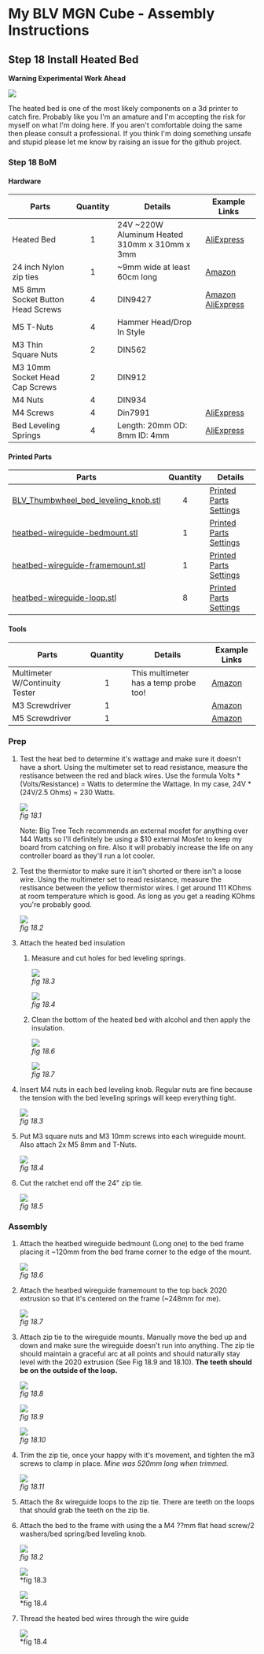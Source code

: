 # My BLV MGN Cube - Assembly Instructions

## Step 18 Install Heated Bed

**Warning Experimental Work Ahead**

![](img/all-hardHat.png)

The heated bed is one of the most likely components on a 3d printer to catch fire. Probably like you I'm an amature and I'm accepting the risk for myself on what I'm doing here. If you aren't comfortable doing the same then please consult a professional. If you think I'm doing something unsafe and stupid please let me know by raising an issue for the github project.

### Step 18 BoM

#### Hardware
| Parts     | Quantity | Details | Example Links |
|-----------|:--------:|---------|---------------|
| Heated Bed | 1 | 24V ~220W Aluminum Heated 310mm x 310mm x 3mm | [AliExpress](https://s.click.aliexpress.com/e/_Aq7W5i) |
| 24 inch Nylon zip ties | 1 | ~9mm wide at least 60cm long | [Amazon](https://www.lowes.com/pd/Utilitech-15-Pack-24-in-Cable-Ties/50005756) |
| M5 8mm Socket Button Head Screws | 4 | DIN9427 | [Amazon](https://amzn.to/3txrazT) [AliExpress](https://s.click.AliExpress.com/e/_ASWaER) |
| M5 T-Nuts | 4 | Hammer Head/Drop In Style | |
| M3 Thin Square Nuts | 2 | DIN562 | |
| M3 10mm Socket Head Cap Screws | 2 | DIN912 | |
| M4 Nuts | 4 | DIN934 | |
| M4 Screws | 4 | Din7991 | [AliExpress](https://s.click.aliexpress.com/e/_A1aLOM) |
| Bed Leveling Springs | 4 | Length: 20mm OD: 8mm ID: 4mm | [AliExpress](https://www.amazon.com/gp/product/B07QCN4LB9/ref=ppx_yo_dt_b_search_asin_title?ie=UTF8&psc=1) |

#### Printed Parts
| Parts     | Quantity | Details |
|-----------|:--------:|---------|
| [BLV_Thumbwheel_bed_leveling_knob.stl](../../parts/extra/bedadjuster/BLV_Thumbwheel_bed_leveling_knob.stl) | 4 | [Printed Parts Settings](../partsSettings.md) |
| [heatbed-wireguide-bedmount.stl](../../parts/extra/heated-bed-cable-manager/heatbed-wireguide-bedmount.stl) | 1 | [Printed Parts Settings](../partsSettings.md) |
| [heatbed-wireguide-framemount.stl](../../parts/extra/heated-bed-cable-manager/heatbed-wireguide-framemount.stl) | 1 | [Printed Parts Settings](../partsSettings.md) |
| [heatbed-wireguide-loop.stl](../../parts/extra/heated-bed-cable-manager/heatbed-wireguide-loop.stl) | 8 | [Printed Parts Settings](../partsSettings.md) |

#### Tools
| Parts     | Quantity | Details | Example Links |
|-----------|:--------:|---------|---------------|
| Multimeter W/Continuity Tester | 1 | This multimeter has a temp probe too! | [Amazon](https://amzn.to/3sxUjeT) |
| M3 Screwdriver | 1 | | [Amazon](https://amzn.to/3qNmEgs) |
| M5 Screwdriver | 1 | | [Amazon](https://amzn.to/3qNmEgs) |

### Prep
1. Test the heat bed to determine it's wattage and make sure it doesn't have a short. Using the multimeter set to read resistance, measure the restisance between the red and black wires. Use the formula Volts * (Volts/Resistance) = Watts to determine the Wattage. In my case, 24V * (24V/2.5 Ohms) = 230 Watts.

    ![](img/18-TestHeatedBed.JPG)\
    *fig 18.1*

    Note: Big Tree Tech recommends an external mosfet for anything over 144 Watts so I'll definitely be using a $10 external Mosfet to keep my board from catching on fire. Also it will probably increase the life on any controller board as they'll run a lot cooler.

2. Test the thermistor to make sure it isn't shorted or there isn't a loose wire. Using the multimeter set to read resistance, measure the restisance between the yellow thermistor wires. I get around 111 KOhms at room temperature which is good. As long as you get a reading KOhms you're probably good.

    ![](img/18-TestBedThermistor.JPG)\
    *fig 18.2*

3. Attach the heated bed insulation
    1. Measure and cut holes for bed leveling springs.

        ![](img/18-HBInsulationHoles1.JPG)\
        *fig 18.3*

        ![](img/18-HBInsulationHoles2.JPG)\
        *fig 18.4*



    3. Clean the bottom of the heated bed with alcohol and then apply the insulation.

        ![](img/18-HBAlcoholPrep.JPG)\
        *fig 18.6*

        ![](img/18-HBwInsulation.JPG)\
        *fig 18.7*

4. Insert M4 nuts in each bed leveling knob. Regular nuts are fine because the tension with the bed leveling springs will keep everything tight.

    ![](img/18-M4NutInLevelKnob.JPG)\
    *fig 18.3*

5. Put M3 square nuts and M3 10mm screws into each wireguide mount. Also attach 2x M5 8mm and T-Nuts.

    ![](img/18-WireguidePrep.JPG)\
    *fig 18.4*

6. Cut the ratchet end off the 24" zip tie.

    ![](img/18-CutRatchetOffZiptie.JPG)\
    *fig 18.5*

### Assembly
1. Attach the heatbed wireguide bedmount (Long one) to the bed frame placing it ~120mm from the bed frame corner to the edge of the mount.

    ![](img/18-AttachBedframeMount.JPG)\
    *fig 18.6*

2. Attach the heatbed wireguide framemount to the top back 2020 extrusion so that it's centered on the frame (~248mm for me).

    ![](img/18-AttachFrameMount.JPG)\
    *fig 18.7*

3. Attach zip tie to the wireguide mounts. Manually move the bed up and down and make sure the wireguide doesn't run into anything. The zip tie should maintain a graceful arc at all points and should naturally stay level with the 2020 extrusion (See Fig 18.9 and 18.10). **The teeth should be on the outside of the loop.**

    ![](img/18-AttachZipTie.JPG)\
    *fig 18.8*

    ![](img/18-ZipTieTop.JPG)\
    *fig 18.9*

    ![](img/18-ZipTieBottom.JPG)\
    *fig 18.10*

4. Trim the zip tie, once your happy with it's movement, and tighten the m3 screws to clamp in place. *Mine was 520mm long when trimmed.*

    ![](img/18-TrimZipTie.JPG)\
    *fig 18.11*

5. Attach the 8x wireguide loops to the zip tie. There are teeth on the loops that should grab the teeth on the zip tie.


5. Attach the bed to the frame with using the a M4 ??mm flat head screw/2 washers/bed spring/bed leveling knob.

    ![](img/18-XXX.JPG)\
    *fig 18.2*

    ![](img/18-XXX.JPG)\
    *fig 18.3

    ![](img/18-XXX.JPG)\
    *fig 18.4

5. Thread the heated bed wires through the wire guide

    ![](img/18-XXX.JPG)\
    *fig 18.4

